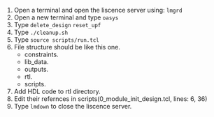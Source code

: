 1. Open a terminal and open the liscence server using: `lmgrd`
2. Open a new terminal and type `oasys`
3. Type `delete_design` `reset_upf`
4. Type `./cleanup.sh`
5. Type `source scripts/run.tcl`
6. File structure should be like this one.
    - constraints.
    - lib_data.
    - outputs.
    - rtl.
    - scripts.
7. Add HDL code to rtl directory.
8. Edit their refernces in scripts(0_module_init_design.tcl, lines: 6, 36)
9. Type `lmdown` to close the liscence server.